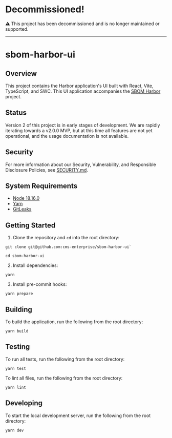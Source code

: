 # Decommissioned!

:warning: This project has been decommissioned and is no longer maintained or supported.

---

# sbom-harbor-ui

## Overview

This project contains the Harbor application's UI built with React, Vite, TypeScript, and SWC. This UI application accompanies the [SBOM Harbor](https://github.com/CMS-Enterprise/sbom-harbor) project.

## Status

Version 2 of this project is in early stages of development. We are rapidly iterating towards a v2.0.0 MVP,
but at this time all features are not yet operational, and the usage documentation is not available.

## Security

For more information about our Security, Vulnerability, and Responsible
Disclosure Policies, see [SECURITY.md](SECURITY.md).

## System Requirements

- [Node 18.16.0](https://nodejs.org/en/download)
- [Yarn](https://yarnpkg.com/getting-started/install)
- [GitLeaks](https://github.com/gitleaks/gitleaks/tree/master#installing)

## Getting Started

1. Clone the repository and `cd` into the root directory:

```shell
git clone git@github.com:cms-enterprise/sbom-harbor-ui`

cd sbom-harbor-ui
```

2. Install dependencies:

```shell
yarn
```

3. Install pre-commit hooks:

```shell
yarn prepare
```

## Building

To build the application, run the following from the root directory:

```shell
yarn build
```

## Testing

To run all tests, run the following from the root directory:

```shell
yarn test
```

To lint all files, run the following from the root directory:

```shell
yarn lint
```

## Developing

To start the local development server, run the following from the root directory:

```shell
yarn dev
```
